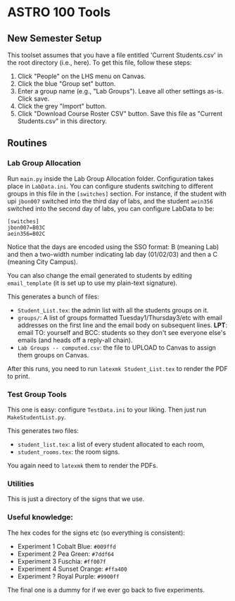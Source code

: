 # ASTRO 100 Tools

## New Semester Setup

This toolset assumes that you have a file entitled 'Current Students.csv' in the root directory (i.e., here). To get this file, follow these steps:

1. Click "People" on the LHS menu on Canvas.
2. Click the blue "Group set" button.
3. Enter a group name (e.g., "Lab Groups"). Leave all other settings as-is. Click save.
4. Click the grey "Import" button.
5. Click "Download Course Roster CSV" button. Save this file as "Current Students.csv" in this directory.

## Routines

### Lab Group Allocation

Run `main.py` inside the Lab Group Allocation folder. Configuration takes place in `LabData.ini`. You can configure students switching to different groups in this file in the `[switches]` section. For instance, if the student with upi `jbon007` switched into the third day of labs, and the student `aein356` switched into the second day of labs, you can configure LabData to be:

```
[switches]
jbon007=B03C
aein356=B02C
```

Notice that the days are encoded using the SSO format: B (meaning Lab) and then a two-width number indicating lab day (01/02/03) and then a C (meaning City Campus).

You can also change the email generated to students by editing `email_template` (it is set up to use my plain-text signature).

This generates a bunch of files:

- `Student_List.tex`: the admin list with all the students groups on it.
- `groups/`: A list of groups formatted Tuesday1/Thursday3/etc with email addresses on the first line and the email body on subsequent lines. **LPT**: email TO: yourself and BCC: students so they don't see everyone else's emails (and heads off a reply-all chain).
- `Lab Groups -- computed.csv`: the file to UPLOAD to Canvas to assign them groups on Canvas.

After this runs, you need to run `latexmk Student_List.tex` to render the PDF to print.

### Test Group Tools

This one is easy: configure `TestData.ini` to your liking. Then just run `MakeStudentList.py`.

This generates two files:
- `student_list.tex`: a list of every student allocated to each room,
- `student_rooms.tex`: the room signs.

You again need to `latexmk` them to render the PDFs.

### Utilities

This is just a directory of the signs that we use.

### Useful knowledge:

The hex codes for the signs etc (so everything is consistent):

- Experiment 1 Cobalt Blue: `#009ffd`
- Experiment 2 Pea Green: `#7ddf64`
- Experiment 3 Fuschia: `#ff007f`
- Experiment 4 Sunset Orange: `#ffa400`
- Experiment ? Royal Purple: `#9900ff`

The final one is a dummy for if we ever go back to five experiments.